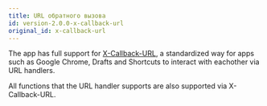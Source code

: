 ```yaml
---
title: URL обратного вызова
id: version-2.0.0-x-callback-url
original_id: x-callback-url
---
```


The app has full support for [X-Callback-URL](http://x-callback-url.com/), a standardized way for apps such as Google Chrome, Drafts and Shortcuts to interact with eachother via URL handlers.

All functions that the URL handler supports are also supported via X-Callback-URL.